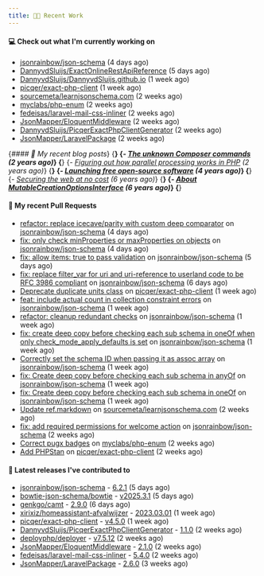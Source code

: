 ```yaml
---
title: 👨‍💻 Recent Work
---
```


#### 💻 Check out what I'm currently working on

- [jsonrainbow/json-schema](https://github.com/jsonrainbow/json-schema) (4 days ago)
- [DannyvdSluijs/ExactOnlineRestApiReference](https://github.com/DannyvdSluijs/ExactOnlineRestApiReference) (5 days ago)
- [DannyvdSluijs/DannyvdSluijs.github.io](https://github.com/DannyvdSluijs/DannyvdSluijs.github.io) (1 week ago)
- [picqer/exact-php-client](https://github.com/picqer/exact-php-client) (1 week ago)
- [sourcemeta/learnjsonschema.com](https://github.com/sourcemeta/learnjsonschema.com) (2 weeks ago)
- [myclabs/php-enum](https://github.com/myclabs/php-enum) (2 weeks ago)
- [fedeisas/laravel-mail-css-inliner](https://github.com/fedeisas/laravel-mail-css-inliner) (2 weeks ago)
- [JsonMapper/EloquentMiddleware](https://github.com/JsonMapper/EloquentMiddleware) (2 weeks ago)
- [DannyvdSluijs/PicqerExactPhpClientGenerator](https://github.com/DannyvdSluijs/PicqerExactPhpClientGenerator) (2 weeks ago)
- [JsonMapper/LaravelPackage](https://github.com/JsonMapper/LaravelPackage) (2 weeks ago)


{*#### 📜 My recent blog posts*}
{**}
{*- [The unknown Composer commands](https://www.dannyvandersluijs.nl/posts/2023-08-25-the-unknown-composer-commands.html) (2 years ago)*}
{**}
{*- [Figuring out how parallel processing works in PHP](https://www.dannyvandersluijs.nl/posts/2023-06-21-figuring-out-how-parallel-processing-works-in-php.html) (2 years ago)*}
{**}
{*- [Launching free open-source software](https://www.dannyvandersluijs.nl/posts/2020-07-02-launching-free-open-source-software.html) (4 years ago)*}
{**}
{*- [Securing the web at no cost](https://www.dannyvandersluijs.nl/posts/2019-02-04-securing-the-web-at-no-cost.html) (6 years ago)*}
{**}
{*- [About MutableCreationOptionsInterface](https://www.dannyvandersluijs.nl/posts/2018-10-15-about-mutable-creation-options-interface.html) (6 years ago)*}
{**}

#### 🔨 My recent Pull Requests

- [refactor: replace icecave/parity with custom deep comparator](https://github.com/jsonrainbow/json-schema/pull/803) on [jsonrainbow/json-schema](https://github.com/jsonrainbow/json-schema) (4 days ago)
- [fix: only check minProperties or maxProperties on objects](https://github.com/jsonrainbow/json-schema/pull/802) on [jsonrainbow/json-schema](https://github.com/jsonrainbow/json-schema) (4 days ago)
- [fix: allow items: true to pass validation](https://github.com/jsonrainbow/json-schema/pull/801) on [jsonrainbow/json-schema](https://github.com/jsonrainbow/json-schema) (5 days ago)
- [fix: replace filter_var for uri and uri-reference to userland code to be RFC 3986 compliant](https://github.com/jsonrainbow/json-schema/pull/800) on [jsonrainbow/json-schema](https://github.com/jsonrainbow/json-schema) (6 days ago)
- [Deprecate duplicate units class](https://github.com/picqer/exact-php-client/pull/675) on [picqer/exact-php-client](https://github.com/picqer/exact-php-client) (1 week ago)
- [feat: include actual count in collection constraint errors](https://github.com/jsonrainbow/json-schema/pull/797) on [jsonrainbow/json-schema](https://github.com/jsonrainbow/json-schema) (1 week ago)
- [refactor: cleanup redundant checks](https://github.com/jsonrainbow/json-schema/pull/796) on [jsonrainbow/json-schema](https://github.com/jsonrainbow/json-schema) (1 week ago)
- [fix: create deep copy before checking each sub schema in oneOf when only check_mode_apply_defaults is set](https://github.com/jsonrainbow/json-schema/pull/795) on [jsonrainbow/json-schema](https://github.com/jsonrainbow/json-schema) (1 week ago)
- [Correctly set the schema ID when passing it as assoc array](https://github.com/jsonrainbow/json-schema/pull/794) on [jsonrainbow/json-schema](https://github.com/jsonrainbow/json-schema) (1 week ago)
- [fix: Create deep copy before checking each sub schema in anyOf](https://github.com/jsonrainbow/json-schema/pull/792) on [jsonrainbow/json-schema](https://github.com/jsonrainbow/json-schema) (1 week ago)
- [fix: Create deep copy before checking each sub schema in oneOf](https://github.com/jsonrainbow/json-schema/pull/791) on [jsonrainbow/json-schema](https://github.com/jsonrainbow/json-schema) (1 week ago)
- [Update ref.markdown](https://github.com/sourcemeta/learnjsonschema.com/pull/283) on [sourcemeta/learnjsonschema.com](https://github.com/sourcemeta/learnjsonschema.com) (2 weeks ago)
- [fix: add required permissions for welcome action](https://github.com/jsonrainbow/json-schema/pull/789) on [jsonrainbow/json-schema](https://github.com/jsonrainbow/json-schema) (2 weeks ago)
- [Correct pugx badges](https://github.com/myclabs/php-enum/pull/178) on [myclabs/php-enum](https://github.com/myclabs/php-enum) (2 weeks ago)
- [Add PHPStan](https://github.com/picqer/exact-php-client/pull/672) on [picqer/exact-php-client](https://github.com/picqer/exact-php-client) (2 weeks ago)


#### 🔭 Latest releases I've contributed to

- [jsonrainbow/json-schema](https://github.com/jsonrainbow/json-schema) - [6.2.1](https://github.com/jsonrainbow/json-schema/releases/tag/6.2.1) (5 days ago)
- [bowtie-json-schema/bowtie](https://github.com/bowtie-json-schema/bowtie) - [v2025.3.1](https://github.com/bowtie-json-schema/bowtie/releases/tag/v2025.3.1) (5 days ago)
- [genkgo/camt](https://github.com/genkgo/camt) - [2.9.0](https://github.com/genkgo/camt/releases/tag/2.9.0) (6 days ago)
- [xirixiz/homeassistant-afvalwijzer](https://github.com/xirixiz/homeassistant-afvalwijzer) - [2023.03.01](https://github.com/xirixiz/homeassistant-afvalwijzer/releases/tag/2023.03.01) (1 week ago)
- [picqer/exact-php-client](https://github.com/picqer/exact-php-client) - [v4.5.0](https://github.com/picqer/exact-php-client/releases/tag/v4.5.0) (1 week ago)
- [DannyvdSluijs/PicqerExactPhpClientGenerator](https://github.com/DannyvdSluijs/PicqerExactPhpClientGenerator) - [1.1.0](https://github.com/DannyvdSluijs/PicqerExactPhpClientGenerator/releases/tag/1.1.0) (2 weeks ago)
- [deployphp/deployer](https://github.com/deployphp/deployer) - [v7.5.12](https://github.com/deployphp/deployer/releases/tag/v7.5.12) (2 weeks ago)
- [JsonMapper/EloquentMiddleware](https://github.com/JsonMapper/EloquentMiddleware) - [2.1.0](https://github.com/JsonMapper/EloquentMiddleware/releases/tag/2.1.0) (2 weeks ago)
- [fedeisas/laravel-mail-css-inliner](https://github.com/fedeisas/laravel-mail-css-inliner) - [5.4.0](https://github.com/fedeisas/laravel-mail-css-inliner/releases/tag/5.4.0) (2 weeks ago)
- [JsonMapper/LaravelPackage](https://github.com/JsonMapper/LaravelPackage) - [2.6.0](https://github.com/JsonMapper/LaravelPackage/releases/tag/2.6.0) (3 weeks ago)